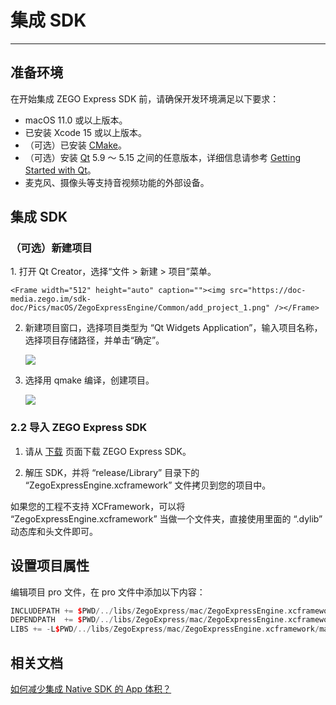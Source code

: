 # 集成 SDK

- - -

## 准备环境

在开始集成 ZEGO Express SDK 前，请确保开发环境满足以下要求：

- macOS 11.0 或以上版本。
- 已安装 Xcode 15 或以上版本。
- （可选）已安装 [CMake](https://cmake.org/download/)。
- （可选）安装 [Qt](http://download.qt.io/official_releases/qt) 5.9 ～ 5.15 之间的任意版本，详细信息请参考 [Getting Started with Qt](https://doc.qt.io/qt-5/gettingstarted.html)。
- 麦克风、摄像头等支持音视频功能的外部设备。

## 集成 SDK

### （可选）新建项目

<Accordion title="此步骤以如何创建新项目为例，如果是集成到已有项目，可忽略此步。" defaultOpen="false">
1. 打开 Qt Creator，选择“文件 > 新建 > 项目”菜单。

    <Frame width="512" height="auto" caption=""><img src="https://doc-media.zego.im/sdk-doc/Pics/macOS/ZegoExpressEngine/Common/add_project_1.png" /></Frame>

2. 新建项目窗口，选择项目类型为 “Qt Widgets Application”，输入项目名称，选择项目存储路径，并单击“确定”。

    <Frame width="512" height="auto" caption=""><img src="https://doc-media.zego.im/sdk-doc/Pics/macOS/ZegoExpressEngine/Common/add_project_2.png" /></Frame>

3. 选择用 qmake 编译，创建项目。

    <Frame width="512" height="auto" caption=""><img src="https://doc-media.zego.im/sdk-doc/Pics/macOS/ZegoExpressEngine/Common/add_project_3.png" /></Frame>
</Accordion>

### 2.2 导入 ZEGO Express SDK

1. 请从 [下载](/real-time-video-macos-cpp/client-sdk/download-sdk) 页面下载 ZEGO Express SDK。

2. 解压 SDK，并将 “release/Library” 目录下的 “ZegoExpressEngine.xcframework” 文件拷贝到您的项目中。

<Warning title="注意">



如果您的工程不支持 XCFramework，可以将 “ZegoExpressEngine.xcframework” 当做一个文件夹，直接使用里面的 “.dylib” 动态库和头文件即可。

</Warning>





## 设置项目属性

编辑项目 pro 文件，在 pro 文件中添加以下内容：

```cpp
INCLUDEPATH += $PWD/../libs/ZegoExpress/mac/ZegoExpressEngine.xcframework/macos-arm64_x86_64/Headers
DEPENDPATH  += $PWD/../libs/ZegoExpress/mac/ZegoExpressEngine.xcframework/macos-arm64_x86_64/Headers
LIBS += -L$PWD/../libs/ZegoExpress/mac/ZegoExpressEngine.xcframework/macos-arm64_x86_64/ -lZegoExpressEngine
```

## 相关文档

[如何减少集成 Native SDK 的 App 体积？](https://doc-zh.zego.im/faq/express_reduce_app_size)

<Content />

